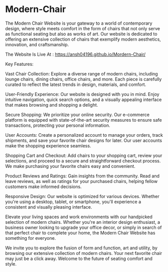 # Modern-Chair
 

The Modern Chair Website is your gateway to a world of contemporary design, where style meets comfort in the form of chairs that not only serve as functional seating but also as works of art. Our website is dedicated to offering an extensive collection of chairs that exemplify modern aesthetics, innovation, and craftsmanship.

The Website Is Live At : https://ansh04196.github.io/Mordern-Chair/

Key Features:

Vast Chair Collection: Explore a diverse range of modern chairs, including lounge chairs, dining chairs, office chairs, and more. Each piece is carefully curated to reflect the latest trends in design, materials, and comfort.

User-Friendly Experience: Our website is designed with you in mind. Enjoy intuitive navigation, quick search options, and a visually appealing interface that makes browsing and shopping a delight.

Secure Shopping: We prioritize your online security. Our e-commerce platform is equipped with state-of-the-art security measures to ensure safe transactions, protecting your personal information.

User Accounts: Create a personalized account to manage your orders, track shipments, and save your favorite chair designs for later. Our user accounts make the shopping experience seamless.

Shopping Cart and Checkout: Add chairs to your shopping cart, review your selections, and proceed to a secure and straightforward checkout process. We make purchasing your favorite chairs easy and convenient.

Product Reviews and Ratings: Gain insights from the community. Read and leave reviews, as well as ratings for your purchased chairs, helping fellow customers make informed decisions.

Responsive Design: Our website is optimized for various devices. Whether you're using a desktop, tablet, or smartphone, you'll experience a consistent and visually pleasing interface.

Elevate your living spaces and work environments with our handpicked selection of modern chairs. Whether you're an interior design enthusiast, a business owner looking to upgrade your office decor, or simply in search of that perfect chair to complete your home, the Modern Chair Website has something for everyone.

We invite you to explore the fusion of form and function, art and utility, by browsing our extensive collection of modern chairs. Your next favorite chair may just be a click away. Welcome to the future of seating comfort and style.




